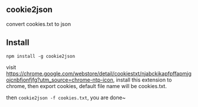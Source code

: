 ## cookie2json
convert cookies.txt to json 

## Install

`npm install -g cookie2json`

visit
<https://chrome.google.com/webstore/detail/cookiestxt/njabckikapfpffapmjgojcnbfjonfjfg?utm_source=chrome-ntp-icon>, install this extension to chrome,
then export cookies, default file name will be cookies.txt.

then `cookie2json -f cookies.txt`, you are done~
